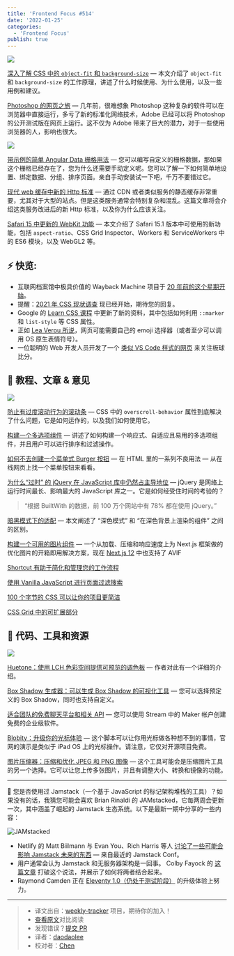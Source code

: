 ```yaml
---
title: 'Frontend Focus #514'
date: '2022-01-25'
categories:
  - 'Frontend Focus'
publish: true
---
```


![](https://res.cloudinary.com/cpress/image/upload/w_1280,e_sharpen:60/v1635261725/et7pugwcsesu5b5xt3hr.jpg)

<!--以上是预览信息，图片一张或限制百字左右，前者优先-->
<!-- more -->

[深入了解 CSS 中的 `object-fit` 和 `background-size`](https://frontendfoc.us/link/115404/web) — 本文介绍了 `object-fit` 和 `background-size` 的工作原理，讲述了什么时候使用、为什么使用，以及一些用例和建议。

[Photoshop 的网页之旅](https://frontendfoc.us/link/115463/web) — 几年前，很难想象 Photoshop 这种复杂的软件可以在浏览器中直接运行，多亏了新的标准化网络技术，Adobe 已经可以将 Photoshop 的公开测试版在网页上运行。这不仅为 Adob​​e 带来了巨大的潜力，对于一些使用浏览器的人，影响也很大。

![](https://copm.s3.amazonaws.com/efa5c0e1.png)

[带示例的简单 Angular Data 栅格用法](https://frontendfoc.us/link/115405/web) — 您可以编写自定义的栅格数据，那如果这个栅格已经存在了，您为什么还需要手动定义呢。您可以了解一下如何简单地设置、绑定数据、分组、排序页面。亲自手动安装试一下吧，千万不要错过它。

[现代 web 缓存中新的 Http 标准](./status_targeted_caching_headers.md) — 通过 CDN 或者类似服务的静态缓存非常重要，尤其对于大型的站点。但是这类服务通常会特别复杂和混乱。这篇文章将会介绍这类服务改进后的新 Http 标准，以及你为什么应该关注。

[Safari 15 中更新的 WebKit 功能](https://frontendfoc.us/link/115464/web) — 本文介绍了 Safari 15.1 版本中可使用的新功能，包括 `aspect-ratio`、CSS Grid Inspector、Workers 和 ServiceWorkers 中的 ES6 模块，以及 WebGL2 等。

## **⚡️ 快览:**

-   互联网档案馆中极具价值的 Wayback Machine 项目于 [20 年前的这个星期开始](https://frontendfoc.us/link/115466/web)。
-   提醒：[2021 年 CSS 现状调查](https://frontendfoc.us/link/115407/web) 现已经开始，期待您的回复。
-   Google 的 [Learn CSS 课程]("https://frontendfoc.us/link/115467/web) 中更新了新的资料，其中包括如何利用 `::marker` 和 `list-style` 等 CSS 属性。
-   正如 [Lea Verou 所说](https://frontendfoc.us/link/115468/web)，网页可能需要自己的 emoji 选择器（或者至少可以调用 OS 原生表情符号）。
-   一位聪明的 Web 开发人员开发了一个 [类似 VS Code 样式的网页](https://frontendfoc.us/link/115480/web) 来关注板球比分。

## 📙 **教程、文章 & 意见**

![](https://res.cloudinary.com/cpress/image/upload/w_1280,e_sharpen:60/v1635327997/stg0tzpvq0uhxfjxmhry.png)

[防止有过度滚动行为的滚动条](https://frontendfoc.us/link/115408/web) — CSS 中的 `overscroll-behavior` 属性到底解决了什么问题，它是如何运作的，以及我们如何使用它。

[构建一个多选项组件](https://frontendfoc.us/link/115409/web) — 讲述了如何构建一个响应式、自适应且易用的多选项组件，并且用户可以进行排序和过滤操作。

[如何不去创建一个菜单式 Burger 按钮](https://frontendfoc.us/link/115410/web) — 在 HTML 里的一系列不良用法 — 从在线网页上找一个菜单按钮来看看。

[为什么“过时” 的 jQuery 在 JavaScript 库中仍然占主导地位](https://frontendfoc.us/link/115469/web) — jQuery 是网络上运行时间最长、影响最大的 JavaScript 库之一。它是如何经受住时间的考验的？

> “根据 BuiltWith 的数据，前 100 万个网站中有 78% 都在使用 jQuery。”

[暗黑模式下的适配](https://frontendfoc.us/link/115470/web) — 本文阐述了 “深色模式” 和 “在深色背景上渲染的组件” 之间的区别。

[构建一个可用的图片组件](https://frontendfoc.us/link/115471/web) — 一个从加载、压缩和响应速度上为 Next.js 框架做的优化图片的开箱即用解决方案，现在 [Next.js 12](https://nextjs.org/blog/next-12) 中也支持了 AVIF

[Shortcut 有助于简化和管理您的工作流程](https://frontendfoc.us/link/115411/web)

[使用 Vanilla JavaScript 进行页面过滤搜索](https://frontendfoc.us/link/115473/web)

[100 个字节的 CSS 可以让你的项目更简洁](https://frontendfoc.us/link/115413/web)

[CSS Grid 中的可扩展部分](https://frontendfoc.us/link/115414/web)

## 🔧 **代码、工具和资源**

![](https://res.cloudinary.com/cpress/image/upload/w_1280,e_sharpen:60/v1635333898/rwepc5uoexhhhmp1cra9.png)

[Huetone：使用 LCH 色彩空间提供可预览的调色板](https://frontendfoc.us/link/115474/web) — 作者对此有一个详细的介绍。

[Box Shadow 生成器：可以生成 Box Shadow 的可视化工具](https://frontendfoc.us/link/115476/web) — 您可以选择预定义的 Box Shadow，同时也支持自定义。

[适合团队的免费聊天平台和相关 API](https://frontendfoc.us/link/115417/web) — 您可以使用 Stream 中的 Maker 帐户创建免费的企业级软件。

[Blobity：升级你的光标体验](https://frontendfoc.us/link/115477/web) — 这个脚本可以让你用光标做各种想不到的事情，官网的演示是类似于 iPad OS 上的光标操作。请注意，它仅对开源项目免费。

[图片压缩器：压缩和优化 JPEG 和 PNG 图像](https://frontendfoc.us/link/115418/web) — 这个工具可能会是压缩图片工具的另一个选择。它可以让您上传多张图片，并且有调整大小、转换和镜像的功能。

---

🍓 您是否使用过 Jamstack（一个基于 JavaScript 的标记架构堆栈的工具）？如果没有的话，我猜您可能会喜欢 Brian Rinaldi 的 JAMstacked，它每两周会更新一次，其中涵盖了崛起的 Jamstack 生态系统。以下是最新一期中分享的一些内容：

![JAMstacked](https://res.cloudinary.com/cpress/image/upload/v1606129218/tvgfsuez7iifxdxzxn1t.png)

-   Netlify 的 Matt Biilmann 与 Evan You、Rich Harris 等人 [讨论了一些可能会影响 Jamstack 未来的东西](https://frontendfoc.us/link/115422/web) — 来自最近的 Jamstack Conf。
-   用户通常会认为 Jamstack 和无服务器架构是一回事。 Colby Fayock 的 [这篇文章](https://frontendfoc.us/link/115423/web) 打破这个说法，并展示了如何将两者结合起来。
-   Raymond Camden 正在 [Eleventy 1.0（仍处于测试阶段）](https://frontendfoc.us/link/115424/web) 的升级体验上努力。

---

> - 译文出自：[weekly-tracker](https://github.com/FEDarling/weekly-tracker) 项目，期待你的加入！
> - [查看原文](https://frontendfoc.us/link/115403/web)对比阅读
> - 发现错误？[提交 PR](https://github.com/FEDarling/weekly-tracker/blob/main/weeklys/frontend_focus/514/README.md)
> - 译者：[daodaolee](https://github.com/daodaolee)
> - 校对者：[Chen](https://github.com/LilyChenlin)
